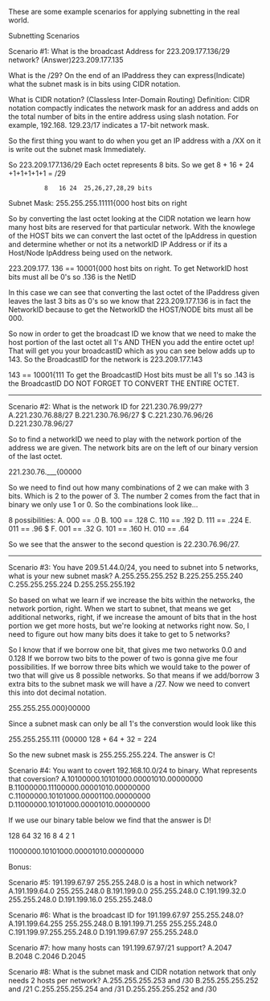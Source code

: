 These are some example scenarios for applying subnetting in the real world.

Subnetting Scenarios


Scenario #1: What is the broadcast Address for 223.209.177.136/29 network?  (Answer)223.209.177.135

What is the /29? On the end of an IPaddress they can express(Indicate) what the subnet mask is in bits using CIDR notation.

What is CIDR notation? (Classless Inter-Domain Routing) 
Definition:
CIDR notation compactly indicates the network mask for an address and adds on the total number of bits in the entire address using slash notation. For example, 192.168. 129.23/17 indicates a 17-bit network mask.

So the first thing you want to do when you get an IP address with a /XX on it is write out the subnet mask Immediately.

So 223.209.177.136/29
Each octet represents 8 bits. So we get 8 + 16 + 24 +1+1+1+1+1 = /29

              8   16 24  25,26,27,28,29 bits
Subnet Mask: 255.255.255.11111{000  host bits on right

So by converting the last octet looking at the CIDR notation we learn how many host bits are reserved for that particular network. With the knowlege of the HOST bits we can convert the last octet of the IpAddress in question and determine whether or not its a networkID IP Address or if its a Host/Node IpAddress being used on the network.


223.209.177.   136 == 10001{000  host bits on right. To get NetworkID host bits must all be 0's so .136 is the NetID

In this case we can see that converting the last octet of the IPaddress given leaves the last 3 bits as 0's so we know that 223.209.177.136 is in fact the NetworkID because to get the NetworkID the HOST/NODE bits must all be 000.  


So now in order to get the broadcast ID we know that we need to make the host portion of the last octet all 1's AND THEN you add the entire octet up! That will get you your broadcastID which as you can see below adds up to 143. So the BroadcastID for the network is 223.209.177.143

143 == 10001{111  To get the BroadcastID Host bits must be all 1's so .143 is the BroadcastID DO NOT FORGET TO CONVERT THE ENTIRE OCTET.

------------------------------------------------------------------------------------------


Scenario #2: What is the network ID for 221.230.76.99/27?
A.221.230.76.88/27
B.221.230.76.96/27  $
C.221.230.76.96/26
D.221.230.78.96/27

So to find a networkID we need to play with the network portion of the address we are given. The network bits are on the left of our binary version of the last octet.

221.230.76.___{00000

So we need to find out how many combinations of 2 we can make with 3 bits. Which is 2 to the power of 3. The number 2 comes from the fact that in binary we only use 1 or 0. So the combinations look like...

8 possibilities:
A. 000 ==  .0
B. 100 ==  .128 
C. 110 ==  .192
D. 111 ==  .224
E. 011 ==  .96  $
F. 001 ==  .32
G. 101 ==  .160
H. 010 ==  .64

So we see that the answer to the second question is 22.230.76.96/27.

-----------------------------------------------------------------------------------------

Scenario #3: You have 209.51.44.0/24, you need to subnet into 5 networks, what is your new subnet mask?
A.255.255.255.252
B.225.255.255.240
C.255.255.255.224
D.255.255.255.192

So based on what we learn if we increase the bits within the networks, the network portion, right. When we start to subnet, that means we get additional networks, right, if we increase the amount of bits that in the host portion we get more hosts, but we're looking at networks right now. So, I need to figure out how many bits does it take to get to 5 networks?

So I know that if we borrow one bit, that gives me two networks 0.0 and 0.128
If we borrow two bits to the power of two is gonna give me four possibilities.
If we borrow three bits which we would take to the power of two that will give us 8 possible networks.
So that means if we add/borrow 3 extra bits to the subnet mask we will have a /27.
Now we need to convert this into dot decimal notation.

255.255.255.000}00000

Since a subnet mask can only be all 1's the converstion would look like this

255.255.255.111 {00000  128 + 64 + 32 = 224

So the new subnet mask is 255.255.255.224. The answer is C!


Scenario #4: You want to covert 192.168.10.0/24 to binary. What represents that coversion?
A.10100000.10101000.00001010.00000000
B.11000000.11100000.00001010.00000000
C.11000000.10101000.00001100.00000000
D.11000000.10101000.00001010.00000000

If we use our binary table below we find that the answer is D! 

128  64  32  16  8  4  2  1  

11000000.10101000.00001010.00000000



Bonus:

Scenario #5: 191.199.67.97 255.255.248.0 is a host in which network?
A.191.199.64.0 255.255.248.0
B.191.199.0.0 255.255.248.0
C.191.199.32.0 255.255.248.0
D.191.199.16.0 255.255.248.0

Scenario #6: What is the broadcast ID for 191.199.67.97 255.255.248.0?
A.191.199.64.255 255.255.248.0
B.191.199.71.255 255.255.248.0
C.191.199.97.255.255.248.0
D.191.199.67.97 255.255.248.0

Scenario #7: how many hosts can 191.199.67.97/21 support?
A.2047	
B.2048
C.2046
D.2045

Scenario #8: What is the subnet mask and CIDR notation network that only needs 2 hosts per network?
A.255.255.255.253 and /30
B.255.255.255.252 and /21
C.255.255.255.254 and /31
D.255.255.255.252 and /30

